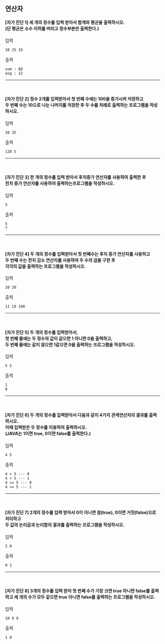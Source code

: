 ## 연산자
#### [자가 진단 1] 세 개의 정수를 입력 받아서 합계와 평균을 출력하시오.<br>(단 평균은 소수 이하를 버리고 정수부분만 출력한다.)

입력
```
10 25 33
```

출력
```
sum : 68
avg : 22
```
---
<br/>

#### [자가 진단 2] 정수 2개를 입력받아서 첫 번째 수에는 100을 증가시켜 저장하고<br>두 번째 수는 10으로 나눈 나머지를 저장한 후 두 수를 차례로 출력하는 프로그램을 작성하시오.

입력
```
20 35
```

출력
```
120 5
```
---
<br/>

#### [자가 진단 3] 한 개의 정수를 입력 받아서 후치증가 연산자를 사용하여 출력한 후<br>전치 증가 연산자를 사용하여 출력하는프로그램을 작성하시오.

입력
```
5
```

출력
```
5
7
```
---
<br/>

#### [자가 진단 4] 두 개의 정수를 입력받아서  첫 번째수는 후치 증가 연산자를 사용하고<br>두 번째 수는 전치 감소 연산자를 사용하여 두 수의 곱을 구한 후<br>각각의 값을 출력하는 프로그램을 작성하시오.

입력
```
10 20
```

출력
```
11 19 190
```
---
<br/>

#### [자가 진단 5] 두 개의 정수를 입력받아서, <br>첫 번째 줄에는 두 정수의 값이 같으면 1 아니면 0을 출력하고, <br>두 번째 줄에는 같지 않으면 1같으면 0을 출력하는 프로그램을 작성하시오.

입력
```
5 5
```

출력
```
1
0
```
---
<br/>

#### [자가 진단 6] 두 개의 정수를 입력받아서 다음과 같이 4가지 관계연산자의 결과를 출력하시오.<br> 이때 입력받은 두 정수를 이용하여 출력하시오.<br>(JAVA는 1이면 true, 0이면 false를 출력한다.)

입력
```
4 5
```

출력
```
4 > 5 --- 0
4 < 5 --- 1
4 >= 5 --- 0
4 <= 5 --- 1
```
---
<br/>

#### [자가 진단 7] 2개의 정수를 입력 받아서 0이 아니면 참(true), 0이면 거짓(false)으로 처리하고<br>두 값의 논리곱과 논리합의 결과를 출력하는 프로그램을 작성하시오.

입력
```
2 0
```

출력
```
0 1
```
---
<br/>

#### [자가 진단 8] 3개의 정수를 입력 받아 첫 번째 수가 가장 크면 true 아니면 false를 출력하고 세 개의 수가 모두 같으면 true 아니면 false를 출력하는 프로그램을 작성하시오.

입력
```
10 9 9
```

출력
```
1 0
```